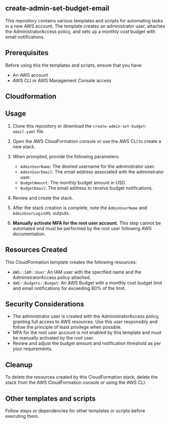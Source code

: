 ## create-admin-set-budget-email

This repository contains various templates and scripts for automating tasks in a new AWS account. The template creates an administrator user, attaches the AdministratorAccess policy, and sets up a monthly cost budget with email notifications.

## Prerequisites

Before using this the templates and scripts, ensure that you have:

- An AWS account
- AWS CLI or AWS Management Console access

## Cloudformation

## Usage

1. Clone this repository or download the `create-admin-set-budget-email.yaml` file.

2. Open the AWS CloudFormation console or use the AWS CLI to create a new stack.

3. When prompted, provide the following parameters:

   - `AdminUserName`: The desired username for the administrator user.
   - `AdminUserEmail`: The email address associated with the administrator user.
   - `BudgetAmount`: The monthly budget amount in USD.
   - `BudgetEmail`: The email address to receive budget notifications.

4. Review and create the stack.

5. After the stack creation is complete, note the `AdminUserName` and `AdminUserLoginURL` outputs.

6. **Manually activate MFA for the root user account.** This step cannot be automated and must be performed by the root user following AWS documentation.

## Resources Created

This CloudFormation template creates the following resources:

- `AWS::IAM::User`: An IAM user with the specified name and the AdministratorAccess policy attached.
- `AWS::Budgets::Budget`: An AWS Budget with a monthly cost budget limit and email notifications for exceeding 80% of the limit.

## Security Considerations

- The administrator user is created with the AdministratorAccess policy, granting full access to AWS resources. Use this user responsibly and follow the principle of least privilege when possible.
- MFA for the root user account is not enabled by this template and must be manually activated by the root user.
- Review and adjust the budget amount and notification threshold as per your requirements.

## Cleanup

To delete the resources created by this CloudFormation stack, delete the stack from the AWS CloudFormation console or using the AWS CLI.

## Other templates and scripts

Follow steps or dependencies for other templates or scripts before executing them.